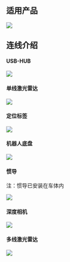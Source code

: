 ## 适用产品

![](./imgs/ap1_01.jpg)


## 连线介绍

#### USB-HUB

![](./imgs/IMG_0726.JPG)

#### 单线激光雷达

![](./imgs/IMG_0698.jpg)

#### 定位标签

![](./imgs/IMG_0700.jpg)

#### 机器人底盘

![](./imgs/IMG_0697.jpg)

#### 惯导

注：惯导已安装在车体内

![](./imgs/IMG_0699.jpg)

#### 深度相机

![](./imgs/IMG_0724.JPG)

#### 多线激光雷达

![](./imgs/IMG_0691.jpg)



